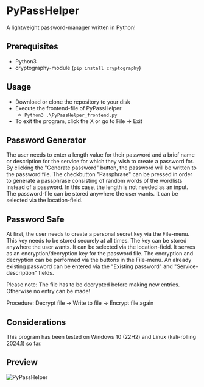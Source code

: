 # PyPassHelper
A lightweight password-manager written in Python!

## Prerequisites
* Python3
* cryptography-module (<code>pip install cryptography</code>)

## Usage
* Download or clone the repository to your disk
* Execute the frontend-file of PyPassHelper
  * <code>Python3 .\PyPassHelper_frontend.py</code>
* To exit the program, click the X or go to File -> Exit

## Password Generator
The user needs to enter a length value for their password and a brief name or description for the service for which they wish to create a password for. By clicking the "Generate password" button, the password will be written to the password file. The checkbutton "Passphrase" can be pressed in order to generate a passphrase consisting of random words of the wordlists instead of a password. In this case, the length is not needed as an input. The password-file can be stored anywhere the user wants. It can be selected via the location-field.

## Password Safe
At first, the user needs to create a personal secret key via the File-menu. This key needs to be stored securely at all times. The key can be stored anywhere the user wants. It can be selected via the location-field. It serves as an encryption/decryption key for the password file. The encryption and decryption can be performed via the buttons in the File-menu. An already existing password can be entered via the "Existing password" and "Service-description" fields.

Please note: The file has to be decrypted before making new entries. Otherwise no entry can be made!

Procedure: Decrypt file -> Write to file -> Encrypt file again

## Considerations
This program has been tested on Windows 10 (22H2) and Linux (kali-rolling 2024.1) so far.

## Preview
![PyPassHelper](https://github.com/FrenkensteinsCode/PyPassHelper/assets/145868868/aad2a59e-2ac0-4910-84bb-b33d82f68eec)
